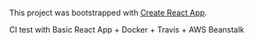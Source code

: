 This project was bootstrapped with [Create React App](https://github.com/facebook/create-react-app).

CI test with Basic React App + Docker + Travis + AWS Beanstalk
